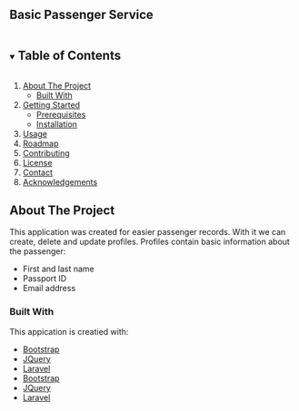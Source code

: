 ## Basic Passenger Service

<!-- TABLE OF CONTENTS -->
<details open="open">
  <summary><h2 style="display: inline-block">Table of Contents</h2></summary>
  <ol>
    <li>
      <a href="#about-the-project">About The Project</a>
      <ul>
        <li><a href="#built-with">Built With</a></li>
      </ul>
    </li>
    <li>
      <a href="#getting-started">Getting Started</a>
      <ul>
        <li><a href="#prerequisites">Prerequisites</a></li>
        <li><a href="#installation">Installation</a></li>
      </ul>
    </li>
    <li><a href="#usage">Usage</a></li>
    <li><a href="#roadmap">Roadmap</a></li>
    <li><a href="#contributing">Contributing</a></li>
    <li><a href="#license">License</a></li>
    <li><a href="#contact">Contact</a></li>
    <li><a href="#acknowledgements">Acknowledgements</a></li>
  </ol>
</details>

## About The Project
This application was created for easier passenger records. With it we can create, delete and update profiles. Profiles contain basic information about the passenger:
* First and last name
* Passport ID
* Email address

### Built With
This appication is creatied with:
* [Bootstrap](https://getbootstrap.com)
* [JQuery](https://jquery.com)
* [Laravel](https://laravel.com)
* [Bootstrap](https://getbootstrap.com)
* [JQuery](https://jquery.com)
* [Laravel](https://laravel.com)
